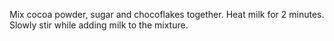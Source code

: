 Mix cocoa powder, sugar and chocoflakes together.
Heat milk for 2 minutes.
Slowly stir while adding milk to the mixture.